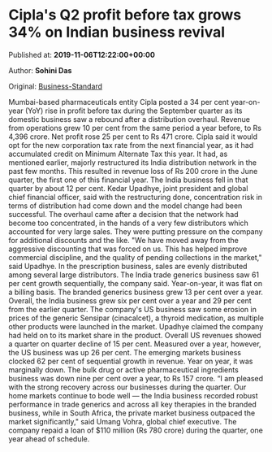 
# Cipla's Q2 profit before tax grows 34% on Indian business revival

Published at: **2019-11-06T12:22:00+00:00**

Author: **Sohini Das**

Original: [Business-Standard](https://www.business-standard.com/article/companies/cipla-s-q2-profit-before-tax-grows-34-on-indian-business-revival-119110601322_1.html)

Mumbai-based pharmaceuticals entity Cipla posted a 34 per cent year-on-year (YoY) rise in profit before tax during the September quarter
as its domestic business saw a rebound after a distribution overhaul.
Revenue from operations grew 10 per cent from the same period a year before, to Rs 4,396 crore. Net profit rose 25 per cent to Rs 471 crore.
Cipla said it would opt for the new corporation tax rate from the next financial year, as it had accumulated credit on Minimum Alternate Tax this year. It had, as mentioned earlier, majorly restructured its India distribution network in the past few months. This resulted in revenue loss of Rs 200 crore in the June quarter, the first one of this financial year. The India business fell in that quarter by about 12 per cent.
Kedar Upadhye, joint president and global chief financial officer, said with the restructuring done, concentration risk in terms of distribution had come down and the model change had been successful.
The overhaul came after a decision that the network had become too concentrated, in the hands of a very few distributors which accounted for very large sales. They were putting pressure on the company for additional discounts and the like. "We have moved away from the aggressive discounting that was forced on us. This has helped improve commercial discipline, and the quality of pending collections in the market," said Upadhye.
In the prescription business, sales are evenly distributed among several large distributors.
The India trade generics business saw 61 per cent growth sequentially, the company said. Year-on-year, it was flat on a billing basis. The branded generics business grew 13 per cent over a year. Overall, the India business grew six per cent over a year and 29 per cent from the earlier quarter.
The company's US business saw some erosion in prices of the generic Sensipar (cinacalcet), a thyroid medication, as multiple other products were launched in the market. Upadhye claimed the company had held on to its market share in the product. Overall US revenues showed a quarter on quarter decline of 15 per cent. Measured over a year, however, the US business was up 26 per cent.
The emerging markets business clocked 62 per cent of sequential growth in revenue. Year on year, it was marginally down. The bulk drug or active pharmaceutical ingredients business was down nine per cent over a year, to Rs 157 crore.
“I am pleased with the strong recovery across our businesses during the quarter. Our home markets continue to bode well — the India business recorded robust performance in trade generics and across all key therapies in the branded business, while in South Africa, the private market business outpaced the market significantly," said Umang Vohra, global chief executive.
The company repaid a loan of $110 million (Rs 780 crore) during the quarter, one year ahead of schedule.
